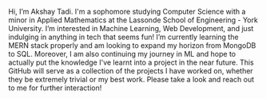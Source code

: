 Hi, I’m Akshay Tadi. I'm a sophomore studying Computer Science with a minor in Applied Mathematics at the Lassonde School of Engineering - York University.
I’m interested in Machine Learning, Web Development, and just indulging in anything in tech that seems fun!
I’m currently learning the MERN stack properly and am looking to expand my horizon from MongoDB to SQL. Moreover, I am also continuing my journey in ML and hope to actually put the knowledge I've learnt into a project in the near future.
This GitHub will serve as a collection of the projects I have worked on, whether they be extremely trivial or my best work. Please take a look and reach out to me for further interaction!



